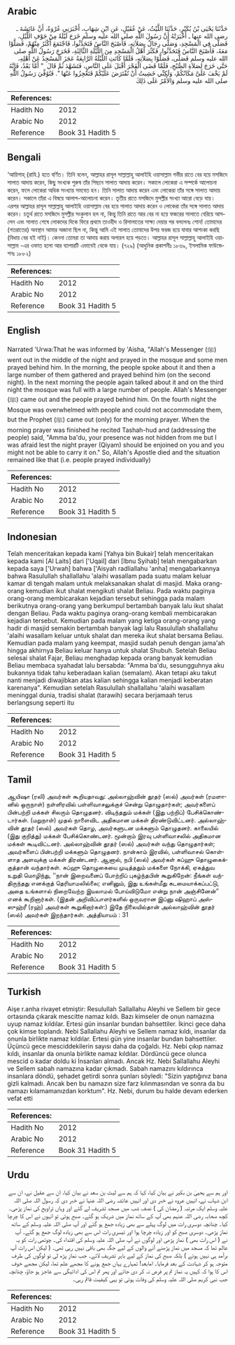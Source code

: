 ## Arabic


<div dir="rtl" lang="ar" style={{fontSize:'larger',backgroundColor:'#f8f9fa',padding:20}}>
حَدَّثَنَا يَحْيَى بْنُ بُكَيْرٍ، حَدَّثَنَا اللَّيْثُ، عَنْ عُقَيْلٍ، عَنِ ابْنِ شِهَابٍ، أَخْبَرَنِي عُرْوَةُ، أَنَّ عَائِشَةَ ـ رضى الله عنها ـ أَخْبَرَتْهُ أَنَّ رَسُولَ اللَّهِ صلى الله عليه وسلم خَرَجَ لَيْلَةً مِنْ جَوْفِ اللَّيْلِ، فَصَلَّى فِي الْمَسْجِدِ، وَصَلَّى رِجَالٌ بِصَلاَتِهِ، فَأَصْبَحَ النَّاسُ فَتَحَدَّثُوا، فَاجْتَمَعَ أَكْثَرُ مِنْهُمْ، فَصَلَّوْا مَعَهُ، فَأَصْبَحَ النَّاسُ فَتَحَدَّثُوا، فَكَثُرَ أَهْلُ الْمَسْجِدِ مِنَ اللَّيْلَةِ الثَّالِثَةِ، فَخَرَجَ رَسُولُ اللَّهِ صلى الله عليه وسلم فَصَلَّى، فَصَلَّوْا بِصَلاَتِهِ، فَلَمَّا كَانَتِ اللَّيْلَةُ الرَّابِعَةُ عَجَزَ الْمَسْجِدُ عَنْ أَهْلِهِ، حَتَّى خَرَجَ لِصَلاَةِ الصُّبْحِ، فَلَمَّا قَضَى الْفَجْرَ أَقْبَلَ عَلَى النَّاسِ، فَتَشَهَّدَ ثُمَّ قَالَ ‏ "‏ أَمَّا بَعْدُ، فَإِنَّهُ لَمْ يَخْفَ عَلَىَّ مَكَانُكُمْ، وَلَكِنِّي خَشِيتُ أَنْ تُفْتَرَضَ عَلَيْكُمْ فَتَعْجِزُوا عَنْهَا ‏"‏‏.‏ فَتُوُفِّيَ رَسُولُ اللَّهِ صلى الله عليه وسلم وَالأَمْرُ عَلَى ذَلِكَ
</div>
<div style={{backgroundColor:'#f8f9fa',padding:20, marginBottom: 10}}><table> <thead> <tr> <th>References:</th> <th></th> </tr> </thead> <tbody><tr><td>Hadith No</td><td>2012</td></tr><tr><td>Arabic No</td><td>2012</td></tr><tr><td>Reference</td><td>Book 31 Hadith 5</td></tr></tbody></table></div>

## Bengali


<div dir="ltr" lang="bn" style={{fontSize:'larger',backgroundColor:'#f8f9fa',padding:20}}>
‘আয়িশাহ্ (রাযি.) হতে বর্ণিত। তিনি বলেন, আল্লাহর রাসূল সাল্লাল্লাহু আলাইহি ওয়াসাল্লাম গভীর রাতে বের হয়ে মসজিদে সালাত আদায় করেন, কিছু সংখ্যক পুরুষ তাঁর পিছনে সালাত আদায় করেন। সকালে লোকেরা এ সম্পর্কে আলোচনা করেন, ফলে লোকেরা অধিক সংখ্যায় সমবেত হন। তিনি সালাত আদায় করেন এবং লোকেরা তাঁর সঙ্গে সালাত আদায় করেন। সকালে তাঁরা এ বিষয়ে আলাপ-আলোচনা করেন। তৃতীয় রাতে মসজিদে মুসল্লীর সংখ্যা আরো বেড়ে যায়। এরপর আল্লাহর রাসূল সাল্লাল্লাহু আলাইহি ওয়াসাল্লাম বের হয়ে সালাত আদায় করেন ও লোকেরা তাঁর সঙ্গে সালাত আদায় করেন। চতুর্থ রাতে মসজিদে মুসল্লীর সংকুলান হল না, কিন্তু তিনি রাতে আর বের না হয়ে ফজরের সালাতে বেরিয়ে আসলেন এবং সালাত শেষে লোকদের দিকে ফিরে প্রথমে তাওহীদ ও রিসালাতের সাক্ষ্য দেয়ার পর বললেনঃ শোন! তোমাদের (গতরাতের) অবস্থান আমার অজানা ছিল না, কিন্তু আমি এই সালাত তোমাদের উপর ফরজ হয়ে যাবার আশংকা করছি (বিধায় বের হই নাই)। কেননা তোমরা তা আদায় করায় অপারগ হয়ে পড়তে। আল্লাহর রাসূল সাল্লাল্লাহু আলাইহি ওয়াসাল্লাম -এর ওফাত হলো আর ব্যাপারটি এভাবেই থেকে যায়। (৭২৯) (আধুনিক প্রকাশনীঃ ১৮৬৯, ইসলামিক ফাউন্ডেশনঃ ১৮৮২)
</div>
<div style={{backgroundColor:'#f8f9fa',padding:20, marginBottom: 10}}><table> <thead> <tr> <th>References:</th> <th></th> </tr> </thead> <tbody><tr><td>Hadith No</td><td>2012</td></tr><tr><td>Arabic No</td><td>2012</td></tr><tr><td>Reference</td><td>Book 31 Hadith 5</td></tr></tbody></table></div>

## English


<div dir="ltr" lang="en" style={{fontSize:'larger',backgroundColor:'#f8f9fa',padding:20}}>
Narrated 'Urwa:That he was informed by 'Aisha, "Allah's Messenger (ﷺ) went out in the middle of the night and prayed in the mosque and some men prayed behind him. In the morning, the people spoke about it and then a large number of them gathered and prayed behind him (on the second night). In the next morning the people again talked about it and on the third night the mosque was full with a large number of people. Allah's Messenger (ﷺ) came out and the people prayed behind him. On the fourth night the Mosque was overwhelmed with people and could not accommodate them, but the Prophet (ﷺ) came out (only) for the morning prayer. When the morning prayer was finished he recited Tashah-hud and (addressing the people) said, "Amma ba'du, your presence was not hidden from me but I was afraid lest the night prayer (Qiyam) should be enjoined on you and you might not be able to carry it on." So, Allah's Apostle died and the situation remained like that (i.e. people prayed individually)
</div>
<div style={{backgroundColor:'#f8f9fa',padding:20, marginBottom: 10}}><table> <thead> <tr> <th>References:</th> <th></th> </tr> </thead> <tbody><tr><td>Hadith No</td><td>2012</td></tr><tr><td>Arabic No</td><td>2012</td></tr><tr><td>Reference</td><td>Book 31 Hadith 5</td></tr></tbody></table></div>

## Indonesian


<div dir="ltr" lang="id" style={{fontSize:'larger',backgroundColor:'#f8f9fa',padding:20}}>
Telah menceritakan kepada kami [Yahya bin Bukair] telah menceritakan kepada kami [Al Laits] dari ['Uqail] dari [Ibnu Syihab] telah mengabarkan kepada saya ['Urwah] bahwa ['Aisyah radliallahu 'anha] mengabarkannya bahwa Rasulullah shallallahu 'alaihi wasallam pada suatu malam keluar kamar di tengah malam untuk melaksanakan shalat di masjid. Maka orang-orang kemudian ikut shalat mengikuti shalat Beliau. Pada waktu paginya orang-orang membicarakan kejadian tersebut sehingga pada malam berikutnya orang-orang yang berkumpul bertambah banyak lalu ikut shalat dengan Beliau. Pada waktu paginya orang-orang kembali membicarakan kejadian tersebut. Kemudian pada malam yang ketiga orang-orang yang hadir di masjid semakin bertambah banyak lagi lalu Rasulullah shallallahu 'alaihi wasallam keluar untuk shalat dan mereka ikut shalat bersama Beliau. Kemudian pada malam yang keempat, masjid sudah penuh dengan jama'ah hingga akhirnya Beliau keluar hanya untuk shalat Shubuh. Setelah Beliau selesai shalat Fajar, Beliau menghadap kepada orang banyak kemudian Beliau membaca syahadat lalu bersabda: "Amma ba'du, sesungguhnya aku bukannya tidak tahu keberadaan kalian (semalam). Akan tetapi aku takut nanti menjadi diwajibkan atas kalian sehingga kalian menjadi keberatan karenanya". Kemudian setelah Rasulullah shallallahu 'alaihi wasallam meninggal dunia, tradisi shalat (tarawih) secara berjamaah terus berlangsung seperti itu
</div>
<div style={{backgroundColor:'#f8f9fa',padding:20, marginBottom: 10}}><table> <thead> <tr> <th>References:</th> <th></th> </tr> </thead> <tbody><tr><td>Hadith No</td><td>2012</td></tr><tr><td>Arabic No</td><td>2012</td></tr><tr><td>Reference</td><td>Book 31 Hadith 5</td></tr></tbody></table></div>

## Tamil


<div dir="ltr" lang="ta" style={{fontSize:'larger',backgroundColor:'#f8f9fa',padding:20}}>
ஆயிஷா (ரலி) அவர்கள் கூறியதாவது: அல்லாஹ்வின் தூதர் (ஸல்) அவர்கள் (ரமளானில் ஒருநாள்) நள்ளிரவில் பள்ளிவாசலுக்குச் சென்று தொழுதார்கள்; அவர்களைப் பின்பற்றி மக்கள் சிலரும் தொழுதனர். விடிந்ததும் மக்கள் (இது பற்றிப்) பேசிக்கொண்டார்கள். (மறுநாள்) முதல் நாளைவிட அதிகமான மக்கள் திரண்டுவிட்டனர். அல்லாஹ்வின் தூதர் (ஸல்) அவர்கள் தொழ, அவர்களுடன மக்களும் தொழுதனர். காலையில் (இது குறித்து) மக்கள் பேசிக்கொண்டனர். மூன்றாம் இரவு பள்ளிவாசலில் அதிகமான மக்கள் கூடிவிட்டனர். அல்லாஹ்வின் தூதர் (ஸல்) அவர்கள் வந்து தொழுதார்கள்; அவர்களைப் பின்பற்றி மக்களும் தொழுதனர். நான்காம் இரவில், பள்ளிவாசல் கொள்ளாத அளவுக்கு மக்கள் திரண்டனர். ஆனால், நபி (ஸல்) அவர்கள் சுப்ஹு தொழுகைக்குத்தான் வந்தார்கள். சுப்ஹு தொழுகையை முடித்ததும் மக்களை நோக்கி, ஏகத்துவ உறுதி மொழிந்து, ‘‘நான் இறைவனைப் போற்றிப் புகழ்ந்தபின் கூறுகிறேன்: நீங்கள் வந்திருந்தது எனக்குத் தெரியாமலில்லை; எனினும், இது உங்கள்மீது கடமையாக்கப்பட்டு, அதை உங்களால் நிறைவேற்ற இயலாமல் போய்விடுமோ என்று நான் அஞ்சினேன்” எனக் கூறினார்கள். (இதன் அறிவிப்பாளர்களில் ஒருவரான இப்னு ஷிஹாப் அஸ்ஸுஹ்ரீ (ரஹ்) அவர்கள் கூறுகிறார்கள்:) இதே நிலையில்தான் அல்லாஹ்வின் தூதர் (ஸல்) அவர்கள் இறந்தார்கள். அத்தியாயம் : 31
</div>
<div style={{backgroundColor:'#f8f9fa',padding:20, marginBottom: 10}}><table> <thead> <tr> <th>References:</th> <th></th> </tr> </thead> <tbody><tr><td>Hadith No</td><td>2012</td></tr><tr><td>Arabic No</td><td>2012</td></tr><tr><td>Reference</td><td>Book 31 Hadith 5</td></tr></tbody></table></div>

## Turkish


<div dir="ltr" lang="tr" style={{fontSize:'larger',backgroundColor:'#f8f9fa',padding:20}}>
Aişe r.anha rivayet etmiştir: Resulullah Sallallahu Aleyhi ve Sellem bir gece ortasında çıkarak mescitte namaz kıldı. Bazı kimseler de onun namazına uyup namaz kıldılar. Ertesi gün insanlar bundan bahsettiler. İkinci gece daha çok kimse toplandı. Nebi Sallallahu Aleyhi ve Sellem namaz kıldı, insanlar da onunla birlikte namaz kıldılar. Ertesi gün yine insanlar bundan bahsettiler. Üçüncü gece mesciddekilerin sayısı daha da çoğaldı. Hz. Nebi çıkıp namaz kıldı, insanlar da onunla birlikte namaz kıldılar. Dördüncü gece olunca mescid o kadar doldu ki İnsanları almadı. Ancak Hz. Nebi Sallallahu Aleyhi ve Sellem sabah namazına kadar çıkmadı. Sabah namazını kıldırınca insanlara döndü, şehadet getirdi sonra şunları söyledi: "Sizin yaptığınız bana gizli kalmadı. Ancak ben bu namazın size farz kılınmasından ve sonra da bu namazı kılamamanızdan korktum". Hz. Nebi, durum bu halde devam ederken vefat etti
</div>
<div style={{backgroundColor:'#f8f9fa',padding:20, marginBottom: 10}}><table> <thead> <tr> <th>References:</th> <th></th> </tr> </thead> <tbody><tr><td>Hadith No</td><td>2012</td></tr><tr><td>Arabic No</td><td>2012</td></tr><tr><td>Reference</td><td>Book 31 Hadith 5</td></tr></tbody></table></div>

## Urdu


<div dir="rtl" lang="ur" style={{fontSize:'larger',backgroundColor:'#f8f9fa',padding:20}}>
اور ہم سے یحییٰ بن بکیر نے بیان کیا، کہا کہ ہم سے لیث بن سعد نے بیان کیا، ان سے عقیل نے، ان سے ابن شہاب نے، انہیں عروہ نے خبر دی اور انہیں عائشہ رضی اللہ عنہا نے خبر دی کہ رسول اللہ صلی اللہ علیہ وسلم ایک مرتبہ ( رمضان کی ) نصف شب میں مسجد تشریف لے گئے اور وہاں تراویح کی نماز پڑھی۔ کچھ صحابہ رضی اللہ عنہم بھی آپ کے ساتھ نماز میں شریک ہو گئے۔ صبح ہوئی تو انہوں نے اس کا چرچا کیا۔ چنانچہ دوسری رات میں لوگ پہلے سے بھی زیادہ جمع ہو گئے اور آپ صلی اللہ علیہ وسلم کے ساتھ نماز پڑھی۔ دوسری صبح کو اور زیادہ چرچا ہوا اور تیسری رات اس سے بھی زیادہ لوگ جمع ہو گئے۔ آپ نے ( اس رات بھی ) نماز پڑھی اور لوگوں نے آپ صلی اللہ علیہ وسلم کی اقتداء کی۔ چوتھی رات کو یہ عالم تھا کہ مسجد میں نماز پڑھنے آنے والوں کے لیے جگہ بھی باقی نہیں رہی تھی۔ ( لیکن اس رات آپ برآمد ہی نہیں ہوئے ) بلکہ صبح کی نماز کے لیے باہر تشریف لائے۔ جب نماز پڑھ لی تو لوگوں کی طرف متوجہ ہو کر شہادت کے بعد فرمایا۔ امابعد! تمہارے یہاں جمع ہونے کا مجھے علم تھا، لیکن مجھے خوف اس کا ہوا کہ کہیں یہ نماز تم پر فرض نہ کر دی جائے اور پھر تم اس کی ادائیگی سے عاجز ہو جاؤ، چنانچہ جب نبی کریم صلی اللہ علیہ وسلم کی وفات ہوئی تو یہی کیفیت قائم رہی۔
</div>
<div style={{backgroundColor:'#f8f9fa',padding:20, marginBottom: 10}}><table> <thead> <tr> <th>References:</th> <th></th> </tr> </thead> <tbody><tr><td>Hadith No</td><td>2012</td></tr><tr><td>Arabic No</td><td>2012</td></tr><tr><td>Reference</td><td>Book 31 Hadith 5</td></tr></tbody></table></div>